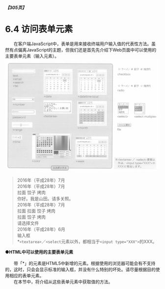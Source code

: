 ##### 【305页】
# 6.4 访问表单元素
&emsp;&emsp;在客户端JavaScript中，表单是用来接收终端用户输入值的代表性方法。虽然有点偏离JavaScript的主题，但我们还是首先先介绍下Web页面中可以使用的主要表单元素（输入元素）。
![image](../../images/c6/スクリーンショット&#32;2019-03-31&#32;午後1.00.17.png)
>2016年（平成28年）7月<br>2016年（平成28年）7月<br>拉面 饺子 烤肉<br>你好。我是山田。请多关照。<br>2016年（平成28年）7月<br>拉面 拉面 饺子 烤肉<br>拉面 饺子 烤肉<br>请选择文件<br>2016年（平成28年）6月<br>输入框<br>*`<textarea>`／`<select`元素以外，都相当于`<input type="XXX">`的XXX。

**●HTML中可以使用的主要表单元素**<br><br>
&emsp;&emsp;带「*」的元素是HTML5中新增的元素。根据使用的浏览器可能会有不支持的，这时，只会会显示标准的输入框，并没有什么特别的坏处。请尽量根据目的使用相应的表单元素。<br>
&emsp;&emsp;在本节中，将介绍从这些表单元素中获取值的方法。